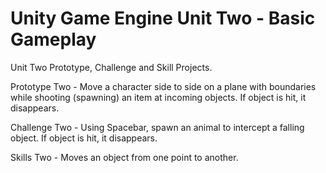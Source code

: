 # Unity Game Engine Unit Two - Basic Gameplay

Unit Two Prototype, Challenge and Skill Projects.

Prototype Two - Move a character side to side on a plane with boundaries while shooting (spawning) an item at incoming objects. If object is hit, it disappears.

Challenge Two - Using Spacebar, spawn an animal to intercept a falling object. If object is hit, it disappears.

Skills Two - Moves an object from one point to another.